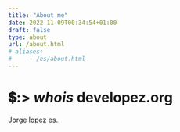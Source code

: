 ```yaml
---
title: "About me"
date: 2022-11-09T00:34:54+01:00
draft: false
type: about
url: /about.html
# aliases:
#     - /es/about.html
---
```


# 💲:> **_whois_** developez.org

Jorge lopez es..
